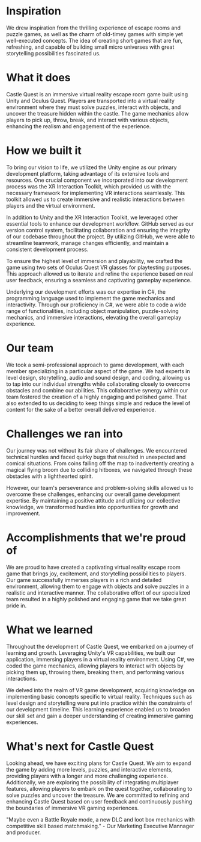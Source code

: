 # Inspiration
We drew inspiration from the thrilling experience of escape rooms and puzzle games, as well as the charm of old-timey games with simple yet well-executed concepts. The idea of creating short games that are fun, refreshing, and capable of building small micro universes with great storytelling possibilities fascinated us.

# What it does
Castle Quest is an immersive virtual reality escape room game built using Unity and Oculus Quest. Players are transported into a virtual reality environment where they must solve puzzles, interact with objects, and uncover the treasure hidden within the castle. The game mechanics allow players to pick up, throw, break, and interact with various objects, enhancing the realism and engagement of the experience.

# How we built it
To bring our vision to life, we utilized the Unity engine as our primary development platform, taking advantage of its extensive tools and resources. One crucial component we incorporated into our development process was the XR Interaction Toolkit, which provided us with the necessary framework for implementing VR interactions seamlessly. This toolkit allowed us to create immersive and realistic interactions between players and the virtual environment.

In addition to Unity and the XR Interaction Toolkit, we leveraged other essential tools to enhance our development workflow. GitHub served as our version control system, facilitating collaboration and ensuring the integrity of our codebase throughout the project. By utilizing GitHub, we were able to streamline teamwork, manage changes efficiently, and maintain a consistent development process.

To ensure the highest level of immersion and playability, we crafted the game using two sets of Oculus Quest VR glasses for playtesting purposes. This approach allowed us to iterate and refine the experience based on real user feedback, ensuring a seamless and captivating gameplay experience.

Underlying our development efforts was our expertise in C#, the programming language used to implement the game mechanics and interactivity. Through our proficiency in C#, we were able to code a wide range of functionalities, including object manipulation, puzzle-solving mechanics, and immersive interactions, elevating the overall gameplay experience.

# Our team
We took a semi-professional approach to game development, with each member specializing in a particular aspect of the game. We had experts in level design, storytelling, audio and sound design, and coding, allowing us to tap into our individual strengths while collaborating closely to overcome obstacles and combine our abilities. This collaborative synergy within our team fostered the creation of a highly engaging and polished game. That also extended to us deciding to keep things simple and reduce the level of content for the sake of a better overall delivered experience.

# Challenges we ran into
Our journey was not without its fair share of challenges. We encountered technical hurdles and faced quirky bugs that resulted in unexpected and comical situations. From coins falling off the map to inadvertently creating a magical flying broom due to colliding hitboxes, we navigated through these obstacles with a lighthearted spirit.

However, our team's perseverance and problem-solving skills allowed us to overcome these challenges, enhancing our overall game development expertise. By maintaining a positive attitude and utilizing our collective knowledge, we transformed hurdles into opportunities for growth and improvement.

# Accomplishments that we're proud of
We are proud to have created a captivating virtual reality escape room game that brings joy, excitement, and storytelling possibilities to players. Our game successfully immerses players in a rich and detailed environment, allowing them to engage with objects and solve puzzles in a realistic and interactive manner. The collaborative effort of our specialized team resulted in a highly polished and engaging game that we take great pride in.

# What we learned
Throughout the development of Castle Quest, we embarked on a journey of learning and growth. Leveraging Unity's VR capabilities, we built our application, immersing players in a virtual reality environment. Using C#, we coded the game mechanics, allowing players to interact with objects by picking them up, throwing them, breaking them, and performing various interactions.

We delved into the realm of VR game development, acquiring knowledge on implementing basic concepts specific to virtual reality. Techniques such as level design and storytelling were put into practice within the constraints of our development timeline. This learning experience enabled us to broaden our skill set and gain a deeper understanding of creating immersive gaming experiences.

# What's next for Castle Quest
Looking ahead, we have exciting plans for Castle Quest. We aim to expand the game by adding more levels, puzzles, and interactive elements, providing players with a longer and more challenging experience. Additionally, we are exploring the possibility of integrating multiplayer features, allowing players to embark on the quest together, collaborating to solve puzzles and uncover the treasure. We are committed to refining and enhancing Castle Quest based on user feedback and continuously pushing the boundaries of immersive VR gaming experiences.

"Maybe even a Battle Royale mode, a new DLC and loot box mechanics with competitive skill based matchmaking." - Our Marketing Executive Mannager and producer. 
